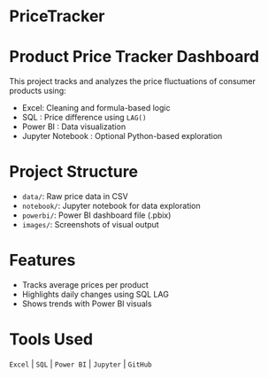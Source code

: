 # PriceTracker
# Product Price Tracker Dashboard

This project tracks and analyzes the price fluctuations of consumer products using:

- Excel: Cleaning and formula-based logic
- SQL  : Price difference using `LAG()`
- Power BI : Data visualization
- Jupyter Notebook : Optional Python-based exploration

# Project Structure

- `data/`: Raw price data in CSV
- `notebook/`: Jupyter notebook for data exploration 
- `powerbi/`: Power BI dashboard file (.pbix)
- `images/`: Screenshots of visual output

# Features

- Tracks average prices per product
- Highlights daily changes using SQL LAG
- Shows trends with Power BI visuals

# Tools Used

`Excel` | `SQL` | `Power BI` | `Jupyter` | `GitHub`
